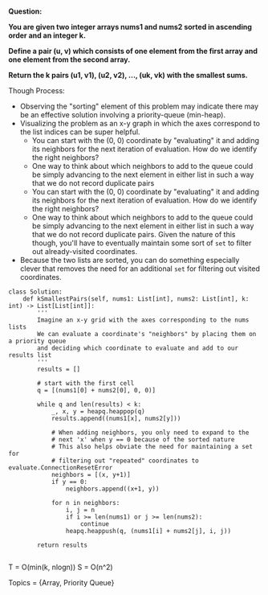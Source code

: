 #

<b>Question:</b>

<b>
You are given two integer arrays nums1 and nums2 sorted in ascending order and an integer k.

Define a pair (u, v) which consists of one element from the first array and one element from the second array.

Return the k pairs (u1, v1), (u2, v2), ..., (uk, vk) with the smallest sums.
</b>


Though Process:
* Observing the "sorting" element of this problem may indicate there may be an effective solution involving a priority-queue (min-heap).
* Visualizing the problem as an x-y graph in which the axes correspond to the list indices can be super helpful.
  * You can start with the (0, 0) coordinate by "evaluating" it and adding its neighbors for the next iteration of evaluation. How do we identify the right neighbors? 
  * One way to think about which neighbors to add to the queue could be simply advancing to the next element in either list in such a way that we do not record duplicate pairs
  * You can start with the (0, 0) coordinate by "evaluating" it and adding its neighbors for the next iteration of evaluation. How do we identify the right neighbors? 
  * One way to think about which neighbors to add to the queue could be simply advancing to the next element in either list in such a way that we do not record duplicate pairs. Given the nature of this though, you'll have to eventually maintain some sort of `set` to filter out already-visited coordinates.
* Because the two lists are sorted, you can do something especially clever that removes the need for an additional `set` for filtering out visited coordinates.


```
class Solution:
    def kSmallestPairs(self, nums1: List[int], nums2: List[int], k: int) -> List[List[int]]: 
        '''
        Imagine an x-y grid with the axes corresponding to the nums lists
        We can evaluate a coordinate's "neighbors" by placing them on a priority queue
        and deciding which coordinate to evaluate and add to our results list
        '''
        results = []
        
        # start with the first cell
        q = [(nums1[0] + nums2[0], 0, 0)]
        
        while q and len(results) < k:
            _, x, y = heapq.heappop(q)
            results.append((nums1[x], nums2[y]))
 
            # When adding neighbors, you only need to expand to the 
            # next 'x' when y == 0 because of the sorted nature
            # This also helps obviate the need for maintaining a set for 
            # filtering out "repeated" coordinates to evaluate.ConnectionResetError
            neighbors = [(x, y+1)]
            if y == 0:
                neighbors.append((x+1, y))                               
            
            for n in neighbors:
                i, j = n
                if i >= len(nums1) or j >= len(nums2):
                    continue
                heapq.heappush(q, (nums1[i] + nums2[j], i, j))
                
        return results


```

T = O(min(k, nlogn))
S = O(n^2)


Topics = {Array, Priority Queue}
